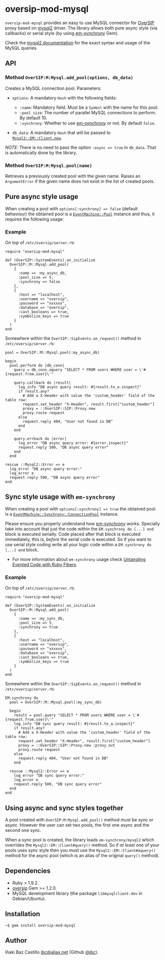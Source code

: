 # oversip-mod-mysql

`oversip-mod-mysql` provides an easy to use MySQL connector for [OverSIP](http://www.oversip.net) proxy based on [mysql2](https://github.com/brianmario/mysql2) driver. The library allows both pure async style (via callbacks) or serial style (by using [em-synchrony](https://github.com/igrigorik/em-synchrony/) Gem).

Check the [mysql2 documentation](https://github.com/brianmario/mysql2/blob/master/README.md) for the exact syntax and usage of the MySQL queries.


## API


### Method `OverSIP:M:Mysql.add_pool(options, db_data)`

Creates a MySQL connection pool. Parameters:

* `options`: A mandatory `Hash` with the following fields:
   * `:name`: Mandatory field. Must be a `Symbol` with the name for this pool.
   * `:pool_size`: The number of parallel MySQL connections to perform. By default 10.
   * `:synchrony`: Whether to use [em-synchrony](https://github.com/igrigorik/em-synchrony/) or not. By default `false`.

* `db_data`: A mandatory `Hash` that will be passed to [`Mysql2::EM::Client.new`](https://github.com/brianmario/mysql2#connection-options).

*NOTE:* There is no need to pass the option `:async => true` in `db_data`. That is automatically done by the library.


### Method `OverSIP:M:Mysql.pool(name)`

Retrieves a previously created pool with the given name. Raises an `ArgumentError` if the given name does not exist in the list of created pools.




## Pure async style usage

When creating a pool with `options[:synchrony] => false` (default behaviour) the obtained pool is a [`EventMachine::Pool`](https://github.com/ibc/EventMachine-LE/blob/master/lib/em/pool.rb) instance and thus, it requires the following usage:


### Example

On top of `/etc/oversip/server.rb`:

```
require "oversip-mod-mysql"

def (OverSIP::SystemEvents).on_initialize
  OverSIP::M::Mysql.add_pool(
    {
      :name => :my_async_db,
      :pool_size => 5,
      :synchrony => false
    },
    {
      :host => "localhost",
      :username => "oversip",
      :password => "xxxxxx",
      :database => "oversip",
      :cast_booleans => true,
      :symbolize_keys => true
    }
  )
end
```

Somewhere within the `OverSIP::SipEvents.on_request()` method in `/etc/oversip/server.rb`:

```
pool = OverSIP::M::Mysql.pool(:my_async_db)

begin
  pool.perform do |db_conn|
    query = db_conn.aquery "SELECT * FROM users WHERE user = \'#{request.from.user}\'"

    query.callback do |result|
      log_info "DB async query result: #{result.to_a.inspect}"
      if result.any?
        # Add a X-Header with value the 'custom_header' field of the table row:
        request.set_header "X-Header", result.first["custom_header"]
        proxy = ::OverSIP::SIP::Proxy.new
        proxy.route request
      else
        request.reply 404, "User not found in DB"
      end
    end

    query.errback do |error|
      log_error "DB async query error: #{error.inspect}"
      request.reply 500, "DB async query error"
    end
  end

rescue ::Mysql2::Error => e
  log_error "DB async query error:"
  log_error e
  request.reply 500, "DB async query error"
end
```


## Sync style usage with `em-synchrony`

When creating a pool with `options[:synchrony] => true`  the obtained pool is a [`EventMachine::Synchrony::ConnectionPool`](https://github.com/igrigorik/em-synchrony/blob/master/lib/em-synchrony/connection_pool.rb) instance.

Please ensure you properly understand how [em-synchrony](https://github.com/igrigorik/em-synchrony/) works. Specially take into account that just the code within the `EM.synchrony do [...] end` block is executed serially. Code placed after that block is executed immediately, this is, *before* the serial code is executed. So if you want to use serial style coding write all your logic code within a `EM.synchrony do [...] end` block.

* For more information about `em-synchrony` usage check [Untangling Evented Code with Ruby Fibers](http://www.igvita.com/2010/03/22/untangling-evented-code-with-ruby-fibers/).


### Example

On top of `/etc/oversip/server.rb`:

```
require "oversip-mod-mysql"

def (OverSIP::SystemEvents).on_initialize
  OverSIP::M::Mysql.add_pool(
    {
      :name => :my_sync_db,
      :pool_size => 5,
      :synchrony => true
    },
    {
      :host => "localhost",
      :username => "oversip",
      :password => "xxxxxx",
      :database => "oversip",
      :cast_booleans => true,
      :symbolize_keys => true
    }
  )
end
```

Somewhere within the `OverSIP::SipEvents.on_request()` method in `/etc/oversip/server.rb`:

```
EM.synchrony do
  pool = OverSIP::M::Mysql.pool(:my_sync_db)

  begin
    result = pool.query "SELECT * FROM users WHERE user = \'#{request.from.user}\'"
    log_info "DB sync query result: #{result.to_a.inspect}"
    if result.any?
      # Add a X-Header with value the 'custom_header' field of the table row:
      request.set_header "X-Header", result.first["custom_header"]
      proxy = ::OverSIP::SIP::Proxy.new :proxy_out
      proxy.route request
    else
      request.reply 404, "User not found in DB"
    end

  rescue ::Mysql2::Error => e
    log_error "DB sync query error:"
    log_error e
    request.reply 500, "DB sync query error"
  end
end
```


## Using async and sync styles together

A pool created with `OverSIP:M:Mysql.add_pool()` method must be sync or async. However the user can set two pools, the first one async and the second one sync.

When a sync pool is created, the library loads `em-synchrony/mysql2` which overrides the `Mysql2::EM::Client#query()` method. So if *at least* one of your pools uses sync style then you must use the `Mysql2::EM::Client#aquery()` method for the async pool (which is an alias of the original `query()` method).


## Dependencies

* Ruby > 1.9.2.
* [oversip](http://www.oversip.net) Gem >= 1.2.0.
* MySQL development library (the package `libmysqlclient-dev` in Debian/Ubuntu).


## Installation

```
~$ gem install oversip-mod-mysql
```


## Author

Iñaki Baz Castillo <ibc@aliax.net> (Github [@ibc](https://github.com/ibc)).
